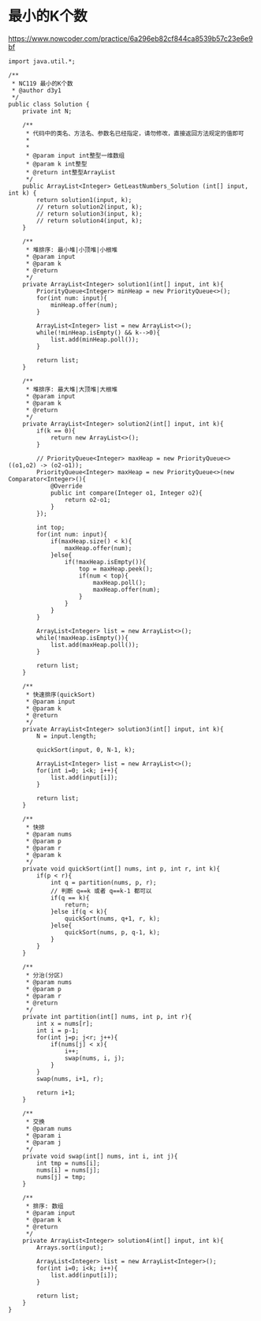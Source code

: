 # 最小的K个数
https://www.nowcoder.com/practice/6a296eb82cf844ca8539b57c23e6e9bf

    import java.util.*;
    
    /**
     * NC119 最小的K个数
     * @author d3y1
     */
    public class Solution {
        private int N;
    
        /**
         * 代码中的类名、方法名、参数名已经指定，请勿修改，直接返回方法规定的值即可
         *
         *
         * @param input int整型一维数组
         * @param k int整型
         * @return int整型ArrayList
         */
        public ArrayList<Integer> GetLeastNumbers_Solution (int[] input, int k) {
            return solution1(input, k);
            // return solution2(input, k);
            // return solution3(input, k);
            // return solution4(input, k);
        }
    
        /**
         * 堆排序: 最小堆|小顶堆|小根堆
         * @param input
         * @param k
         * @return
         */
        private ArrayList<Integer> solution1(int[] input, int k){
            PriorityQueue<Integer> minHeap = new PriorityQueue<>();
            for(int num: input){
                minHeap.offer(num);
            }
    
            ArrayList<Integer> list = new ArrayList<>();
            while(!minHeap.isEmpty() && k-->0){
                list.add(minHeap.poll());
            }
    
            return list;
        }
    
        /**
         * 堆排序: 最大堆|大顶堆|大根堆
         * @param input
         * @param k
         * @return
         */
        private ArrayList<Integer> solution2(int[] input, int k){
            if(k == 0){
                return new ArrayList<>();
            }
    
            // PriorityQueue<Integer> maxHeap = new PriorityQueue<>((o1,o2) -> (o2-o1));
            PriorityQueue<Integer> maxHeap = new PriorityQueue<>(new Comparator<Integer>(){
                @Override
                public int compare(Integer o1, Integer o2){
                    return o2-o1;
                }
            });
            
            int top;
            for(int num: input){
                if(maxHeap.size() < k){
                    maxHeap.offer(num);
                }else{
                    if(!maxHeap.isEmpty()){
                        top = maxHeap.peek();
                        if(num < top){
                            maxHeap.poll();
                            maxHeap.offer(num);
                        }
                    }
                }
            }
    
            ArrayList<Integer> list = new ArrayList<>();
            while(!maxHeap.isEmpty()){
                list.add(maxHeap.poll());
            }
    
            return list;
        }
    
        /**
         * 快速排序(quickSort)
         * @param input
         * @param k
         * @return
         */
        private ArrayList<Integer> solution3(int[] input, int k){
            N = input.length;
    
            quickSort(input, 0, N-1, k);
    
            ArrayList<Integer> list = new ArrayList<>();
            for(int i=0; i<k; i++){
                list.add(input[i]);
            }
    
            return list;
        }
    
        /**
         * 快排
         * @param nums
         * @param p
         * @param r
         * @param k
         */
        private void quickSort(int[] nums, int p, int r, int k){
            if(p < r){
                int q = partition(nums, p, r);
                // 判断 q==k 或者 q==k-1 都可以
                if(q == k){
                    return;
                }else if(q < k){
                    quickSort(nums, q+1, r, k);
                }else{
                    quickSort(nums, p, q-1, k);
                }
            }
        }
    
        /**
         * 分治(分区)
         * @param nums
         * @param p
         * @param r
         * @return
         */
        private int partition(int[] nums, int p, int r){
            int x = nums[r];
            int i = p-1;
            for(int j=p; j<r; j++){
                if(nums[j] < x){
                    i++;
                    swap(nums, i, j);
                }
            }
            swap(nums, i+1, r);
    
            return i+1;
        }
    
        /**
         * 交换
         * @param nums
         * @param i
         * @param j
         */
        private void swap(int[] nums, int i, int j){
            int tmp = nums[i];
            nums[i] = nums[j];
            nums[j] = tmp;
        }
    
        /**
         * 排序: 数组
         * @param input
         * @param k
         * @return
         */
        private ArrayList<Integer> solution4(int[] input, int k){
            Arrays.sort(input);
    
            ArrayList<Integer> list = new ArrayList<Integer>();
            for(int i=0; i<k; i++){
                list.add(input[i]);
            }
    
            return list;
        }
    }
    

